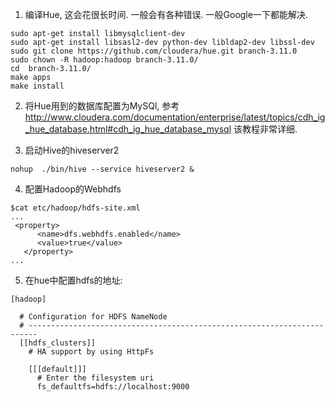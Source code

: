 1. 编译Hue, 这会花很长时间. 一般会有各种错误. 一般Google一下都能解决.
```
sudo apt-get install libmysqlclient-dev
sudo apt-get install libsasl2-dev python-dev libldap2-dev libssl-dev
sudo git clone https://github.com/cloudera/hue.git branch-3.11.0
sudo chown -R hadoop:hadoop branch-3.11.0/
cd  branch-3.11.0/
make apps
make install
```
2. 将Hue用到的数据库配置为MySQl, 参考
http://www.cloudera.com/documentation/enterprise/latest/topics/cdh_ig_hue_database.html#cdh_ig_hue_database_mysql
该教程非常详细.

3. 启动Hive的hiveserver2
```
nohup  ./bin/hive --service hiveserver2 &
```
4. 配置Hadoop的Webhdfs
```
$cat etc/hadoop/hdfs-site.xml
...
 <property>
      <name>dfs.webhdfs.enabled</name>
      <value>true</value>
   </property>
...
```

5. 在hue中配置hdfs的地址:
```
[hadoop]

  # Configuration for HDFS NameNode
  # ------------------------------------------------------------------------
  [[hdfs_clusters]]
    # HA support by using HttpFs

    [[[default]]]
      # Enter the filesystem uri
      fs_defaultfs=hdfs://localhost:9000
```
